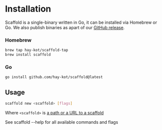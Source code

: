---
---

# Installation

Scaffold is a single-binary written in Go, it can be installed via Homebrew or Go. We also publish binaries as apart of our [GitHub release](https://github.com/hay-kot/scaffold/releases/latest).

### Homebrew

```sh
brew tap hay-kot/scaffold-tap
brew install scaffold
```

### Go

```sh
go install github.com/hay-kot/scaffold@latest
```

## Usage

```sh
scaffold new <scaffold> [flags]
```

Where `<scaffold>` is [a path or a URL to a scaffold](../user-guide/scaffold-resolution.md)

See scaffold --help for all available commands and flags

